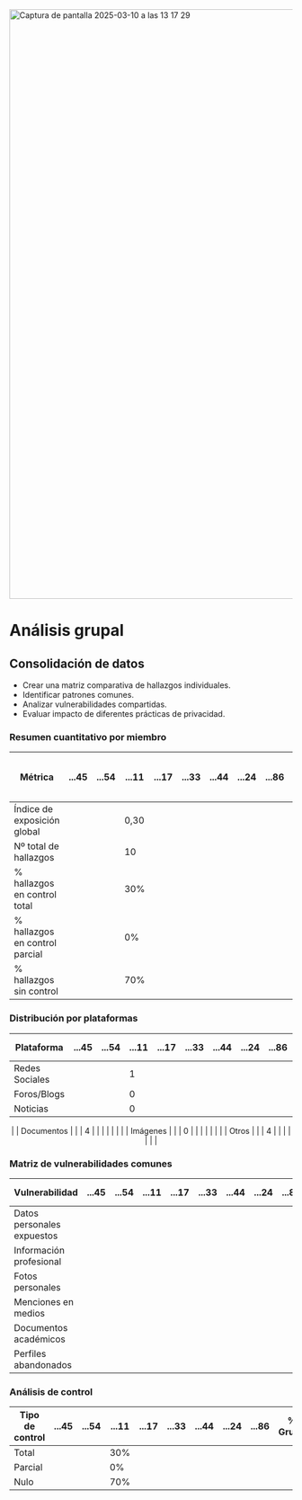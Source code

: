 <img width="1049" alt="Captura de pantalla 2025-03-10 a las 13 17 29" src="https://github.com/user-attachments/assets/a6178edf-1b65-4c5c-9fd2-991e59c51ae3" />

# Análisis grupal

## Consolidación de datos

- Crear una matriz comparativa de hallazgos individuales.
- Identificar patrones comunes.
- Analizar vulnerabilidades compartidas.
- Evaluar impacto de diferentes prácticas de privacidad.

### Resumen cuantitativo por miembro

<div align=center>

| Métrica                        | ...45 | ...54 | ...11 | ...17 | ...33 | ...44 | ...24 | ...86 | Patrón grupal<br>(Media y desviación) |
|--------------------------------|-------|-------|-------|-------|-------|-------|-------|-------|---------------------------------------|
| Índice de exposición global    |       |       | 0,30  |       |       |       |       |       |                                       |
| Nº total de hallazgos          |       |       | 10    |       |       |       |       |       |                                       |
| % hallazgos en control total   |       |       | 30%   |       |       |       |       |       |                                       |
| % hallazgos en control parcial |       |       | 0%    |       |       |       |       |       |                                       |
| % hallazgos sin control        |       |       | 70%   |       |       |       |       |       |                                       |

</div>

### Distribución por plataformas

<div align=center>

| Plataforma       | ...45 | ...54 | ...11 | ...17 | ...33 | ...44 | ...24 | ...86 | Total grupo |
|-----------------|-------|-------|-------|-------|-------|-------|-------|-------|-------------|
| Redes Sociales  |       |       | 1     |       |       |       |       |       |             |
| Foros/Blogs     |       |       | 0     |       |       |       |       |       |             |
| Noticias        |       |       | 0    |       |       |       |       |       |         
|
| Documentos      |       |       | 4     |       |       |       |       |       |             |
| Imágenes        |       |       | 0     |       |       |       |       |       |             |
| Otros           |       |       | 4     |       |       |       |       |       |             |

</div>

### Matriz de vulnerabilidades comunes

<div align=center>

| Vulnerabilidad             | ...45 | ...54 | ...11 | ...17 | ...33 | ...44 | ...24 | ...86 | % Grupo | Riesgo medio |
|----------------------------|-------|-------|-------|-------|-------|-------|-------|-------|---------|--------------|
| Datos personales expuestos |       |       |       |       |       |       |       |       |         |              |
| Información profesional    |       |       |       |       |       |       |       |       |         |              |
| Fotos personales           |       |       |       |       |       |       |       |       |         |              |
| Menciones en medios        |       |       |       |       |       |       |       |       |         |              |
| Documentos académicos      |       |       |       |       |       |       |       |       |         |              |
| Perfiles abandonados       |       |       |       |       |       |       |       |       |         |              |

</div>

### Análisis de control

<div align=center>

| Tipo de control | ...45 | ...54 | ...11 | ...17 | ...33 | ...44 | ...24 | ...86 | % Grupo | Riesgo promedio |
|-----------------|-------|-------|-------|-------|-------|-------|-------|-------|---------|-----------------|
| Total           |       |       | 30%   |       |       |       |       |       |         |                 |
| Parcial         |       |       | 0%    |       |       |       |       |       |         |                 |
| Nulo            |       |       | 70%   |       |       |       |       |       |         |                 |

</div>
